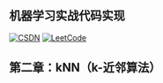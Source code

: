 ## 机器学习实战代码实现
  <a href="https://blog.csdn.net/weixin_42000317?spm=1008.2028.3001.5343" target="_blank"><img src="https://img.shields.io/badge/csdn-CSDN-red.svg" alt="CSDN"></a>
  <a href="https://leetcode-cn.com/u/ciel_z/"><img src="https://img.shields.io/badge/LeetCode-力扣-critical" alt="LeetCode"></a>
## 第二章：kNN（k-近邻算法）
